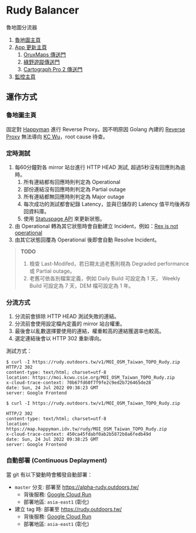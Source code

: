 # Rudy Balancer

魯地圖分流器

1. [魯地圖主頁](https://rudy.outdoors.tw/)
1. [App 更新主頁](https://rudy.outdoors.tw/app)
   1. [OruxMaps 傳送門](https://rudy.outdoors.tw/app/oruxmaps)
   1. [綠野遊蹤傳送門](https://rudy.outdoors.tw/app/gts)
   1. [Cartograph Pro 2 傳送門](https://rudy.outdoors.tw/app/carto)
1. [監控主頁](https://outdoorsafetylab1.statuspage.io/)

## 運作方式

### 魯地圖主頁

固定對 [Happyman](https://map.happyman.idv.tw/rudy/) 進行 Reverse Proxy。因不明原因 Golang 內建的 [Reverse Proxy](https://pkg.go.dev/net/http/httputil#ReverseProxy) 無法導向 [KC Wu](https://moi.kcwu.csie.org/taiwan_topo.html)，root cause 待查。

### 定時測試

1. 每60分鐘對各 mirror 站台進行 HTTP HEAD 測試, 超過5秒沒有回應則為逾時。
   1. 所有連結都有回應時則判定為 Operational
   1. 部份連結沒有回應時則判定為 Partial outage
   1. 所有連結都無回應時則判定為 Major outage
   1. 每次成功的測試都會紀錄 Latency，並與已儲存的 Latency 值平均後再存回資料庫。
   1. 使用 [Statuspage API](https://developer.statuspage.io/) 來更新狀態。
1. 由 Operational 轉為其它狀態時會自動建立 Incident，例如：[Rex is not operational](https://outdoorsafetylab1.statuspage.io/incidents/lghlzv7h9ztq)
1. 由其它狀態回覆為 Operational 後即會自動 Resolve Incident。

> **TODO**
>
> 1. 檢查 Last-Modifed，若日期太過老舊則視為 Degraded performance 或 Partial outage。
> 1. 老舊可依各別檔案定義，例如 Daily Build 可設定為 1 天， Weekly Build 可設定為 7 天，DEM 檔可設定為 1 年。

### 分流方式

1. 分流前會排除 HTTP HEAD 測試失敗的連結。
1. 分流前會使用設定檔內定義的 mirror 站台權重。
1. 最後會以亂數選擇要使用的連結，權重較高的連結獲選率也較高。
1. 選定連結後會以 HTTP 302 重新導向。

測試方式：

```shell
$ curl -I https://rudy.outdoors.tw/v1/MOI_OSM_Taiwan_TOPO_Rudy.zip
HTTP/2 302 
content-type: text/html; charset=utf-8
location: https://moi.kcwu.csie.org/MOI_OSM_Taiwan_TOPO_Rudy.zip
x-cloud-trace-context: 70b67fd60f7f9fe2c9ed2b726465de28
date: Sun, 24 Jul 2022 09:38:23 GMT
server: Google Frontend

$ curl -I https://rudy.outdoors.tw/v1/MOI_OSM_Taiwan_TOPO_Rudy.zip

HTTP/2 302 
content-type: text/html; charset=utf-8
location: https://map.happyman.idv.tw/rudy/MOI_OSM_Taiwan_TOPO_Rudy.zip
x-cloud-trace-context: 450ca45fdabf0ab2b5872b8a6fedb49d
date: Sun, 24 Jul 2022 09:38:25 GMT
server: Google Frontend
```

### 自動部署 (Continuous Deplayment)

當 git 有以下變動時會觸發自動部署：

* `master` 分支: 部署至 https://alpha-rudy.outdoors.tw/
  * 背後服務: [Google Cloud Run](https://cloud.google.com/run)
  * 部署地區: `asia-east1` (彰化)
* 建立 tag 時: 部署至 https://rudy.outdoors.tw/
  * 背後服務: [Google Cloud Run](https://cloud.google.com/run)
  * 部署地區: `asia-east1` (彰化)
